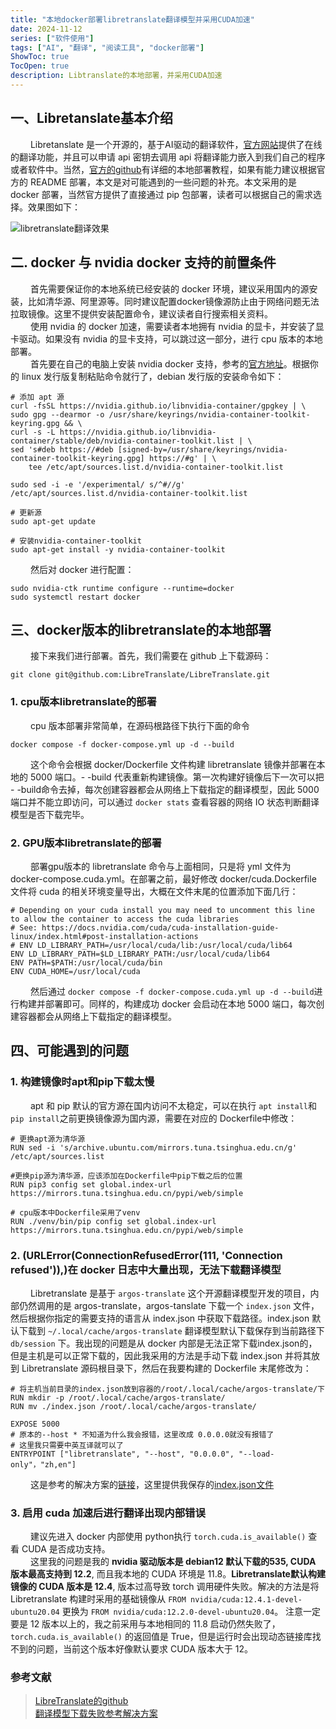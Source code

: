 ```yaml
---
title: "本地docker部署libretranslate翻译模型并采用CUDA加速"
date: 2024-11-12
series: ["软件使用"]
tags: ["AI", "翻译", "阅读工具", "docker部署"]
ShowToc: true
TocOpen: true
description: Libtranslate的本地部署，并采用CUDA加速
---
```

## 一、Libretanslate基本介绍

&emsp;&emsp; Libretanslate 是一个开源的，基于AI驱动的翻译软件，[官方网站](https://libretranslate.com/)提供了在线的翻译功能，并且可以申请 api 密钥去调用 api 将翻译能力嵌入到我们自己的程序或者软件中。当然，[官方的github](https://github.com/LibreTranslate/LibreTranslate)有详细的本地部署教程，如果有能力建议根据官方的 README 部署，本文是对可能遇到的一些问题的补充。本文采用的是 docker 部署，当然官方提供了直接通过 pip 包部署，读者可以根据自己的需求选择。效果图如下：

![libretranslate翻译效果](/images/Libretranslate翻译效果.png)

## 二. docker 与 nvidia docker 支持的前置条件

&emsp;&emsp; 首先需要保证你的本地系统已经安装的 docker 环境，建议采用国内的源安装，比如清华源、阿里源等。同时建议配置docker镜像源防止由于网络问题无法拉取镜像。这里不提供安装配置命令，建议读者自行搜索相关资料。</br>
&emsp;&emsp; 使用 nvidia 的 docker 加速，需要读者本地拥有 nvidia 的显卡，并安装了显卡驱动。如果没有 nvidia 的显卡支持，可以跳过这一部分，进行 cpu 版本的本地部署。</br>
&emsp;&emsp; 首先要在自己的电脑上安装 nvidia docker 支持，参考的[官方地址](https://docs.nvidia.com/datacenter/cloud-native/container-toolkit/latest/install-guide.html)。根据你的 linux 发行版复制粘贴命令就行了，debian 发行版的安装命令如下：

```Shell
# 添加 apt 源
curl -fsSL https://nvidia.github.io/libnvidia-container/gpgkey | \
sudo gpg --dearmor -o /usr/share/keyrings/nvidia-container-toolkit-keyring.gpg && \
curl -s -L https://nvidia.github.io/libnvidia-container/stable/deb/nvidia-container-toolkit.list | \
sed 's#deb https://#deb [signed-by=/usr/share/keyrings/nvidia-container-toolkit-keyring.gpg] https://#g' | \
    tee /etc/apt/sources.list.d/nvidia-container-toolkit.list

sudo sed -i -e '/experimental/ s/^#//g' /etc/apt/sources.list.d/nvidia-container-toolkit.list

# 更新源
sudo apt-get update

# 安装nvidia-container-toolkit
sudo apt-get install -y nvidia-container-toolkit
```

&emsp;&emsp; 然后对 docker 进行配置：

```Shell
sudo nvidia-ctk runtime configure --runtime=docker
sudo systemctl restart docker
```

## 三、docker版本的libretranslate的本地部署

&emsp;&emsp; 接下来我们进行部署。首先，我们需要在 github 上下载源码：

```Shell
git clone git@github.com:LibreTranslate/LibreTranslate.git
```

### 1. cpu版本libretranslate的部署

&emsp;&emsp; cpu 版本部署非常简单，在源码根路径下执行下面的命令

```Shell
docker compose -f docker-compose.yml up -d --build
```

&emsp;&emsp; 这个命令会根据 docker/Dockerfile 文件构建 libretranslate 镜像并部署在本地的 5000 端口。- -build 代表重新构建镜像。第一次构建好镜像后下一次可以把 - -build命令去掉，每次创建容器都会从网络上下载指定的翻译模型，因此 5000 端口并不能立即访问，可以通过 `docker stats` 查看容器的网络 IO 状态判断翻译模型是否下载完毕。

### 2. GPU版本libretranslate的部署

&emsp;&emsp; 部署gpu版本的 libretranslate 命令与上面相同，只是将 yml 文件为 docker-compose.cuda.yml。在部署之前，最好修改 docker/cuda.Dockerfile 文件将 cuda 的相关环境变量导出，大概在文件末尾的位置添加下面几行：

```Shell
# Depending on your cuda install you may need to uncomment this line to allow the container to access the cuda libraries
# See: https://docs.nvidia.com/cuda/cuda-installation-guide-linux/index.html#post-installation-actions
# ENV LD_LIBRARY_PATH=/usr/local/cuda/lib:/usr/local/cuda/lib64
ENV LD_LIBRARY_PATH=$LD_LIBRARY_PATH:/usr/local/cuda/lib64
ENV PATH=$PATH:/usr/local/cuda/bin
ENV CUDA_HOME=/usr/local/cuda
```

&emsp;&emsp; 然后通过 `docker compose -f docker-compose.cuda.yml up -d --build`进行构建并部署即可。同样的，构建成功 docker 会启动在本地 5000 端口，每次创建容器都会从网络上下载指定的翻译模型。

## 四、可能遇到的问题

### 1. 构建镜像时apt和pip下载太慢

&emsp;&emsp; apt 和 pip 默认的官方源在国内访问不太稳定，可以在执行 `apt install`和 `pip install`之前更换镜像源为国内源，需要在对应的 Dockerfile中修改：

```Shell
# 更换apt源为清华源
RUN sed -i 's/archive.ubuntu.com/mirrors.tuna.tsinghua.edu.cn/g'  /etc/apt/sources.list

#更换pip源为清华源，应该添加在Dockerfile中pip下载之后的位置
RUN pip3 config set global.index-url https://mirrors.tuna.tsinghua.edu.cn/pypi/web/simple

# cpu版本中Dockerfile采用了venv
RUN ./venv/bin/pip config set global.index-url https://mirrors.tuna.tsinghua.edu.cn/pypi/web/simple
```

### 2. (URLError(ConnectionRefusedError(111, 'Connection refused')),)在 docker 日志中大量出现，无法下载翻译模型

&emsp;&emsp; Libretranslate 是基于 `argos-translate` 这个开源翻译模型开发的项目，内部仍然调用的是 argos-translate，argos-tanslate 下载一个 `index.json` 文件，然后根据你指定的需要支持的语言从 index.json 中获取下载路径。index.json 默认下载到 `~/.local/cache/argos-translate` 翻译模型默认下载保存到当前路径下 `db/session` 下。我出现的问题是从 docker 内部是无法正常下载index.json的，但是主机是可以正常下载的，因此我采用的方法是手动下载 index.json 并将其放到 Libretranslate 源码根目录下，然后在我要构建的 Dockerfile 末尾修改为：

```Shell
# 将主机当前目录的index.json放到容器的/root/.local/cache/argos-translate/下
RUN mkdir -p /root/.local/cache/argos-translate/
RUN mv ./index.json /root/.local/cache/argos-translate/

EXPOSE 5000
# 原本的--host * 不知道为什么我会报错，这里改成 0.0.0.0就没有报错了
# 这里我只需要中英互译就可以了
ENTRYPOINT ["libretranslate", "--host", "0.0.0.0", "--load-only"，"zh,en"]
```

&emsp;&emsp; 这是参考的解决方案的[链接](https://community.libretranslate.com/t/failing-to-download-from-cloudflare-with-connectionrefusederror/960)，这里提供我保存的[index.json文件](/common/index.json)

### 3. 启用 cuda 加速后进行翻译出现内部错误

&emsp;&emsp; 建议先进入 docker 内部使用 python执行 `torch.cuda.is_available()` 查看 CUDA 是否成功支持。</br>
&emsp;&emsp; 这里我的问题是我的 **nvidia 驱动版本是 debian12 默认下载的535, CUDA 版本最高支持到 12.2**, 而且我本地的 CUDA 环境是 11.8。**Libretranslate默认构建镜像的 CUDA 版本是 12.4**, 版本过高导致 torch 调用硬件失败。解决的方法是将 Libretranslate 构建时采用的基础镜像从 `FROM nvidia/cuda:12.4.1-devel-ubuntu20.04` 更换为 `FROM nvidia/cuda:12.2.0-devel-ubuntu20.04`。 注意一定要是 12 版本以上的，我之前采用与本地相同的 11.8 启动仍然失败了，`torch.cuda.is_available()` 的返回值是 True，但是运行时会出现动态链接库找不到的问题，当前这个版本好像默认要求 CUDA 版本大于 12。

### 参考文献

> [LibreTranslate的github](https://github.com/LibreTranslate/LibreTranslate) </br>
> [翻译模型下载失败参考解决方案](https://community.libretranslate.com/t/failing-to-download-from-cloudflare-with-connectionrefusederror/960) </br>

